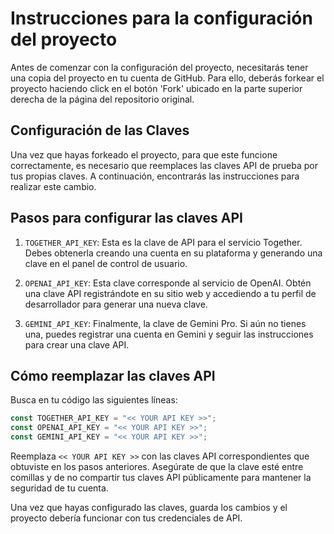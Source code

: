 # Instrucciones para la configuración del proyecto

Antes de comenzar con la configuración del proyecto, necesitarás tener una copia del proyecto en tu cuenta de GitHub. Para ello, deberás forkear el proyecto haciendo click en el botón 'Fork' ubicado en la parte superior derecha de la página del repositorio original.

## Configuración de las Claves

Una vez que hayas forkeado el proyecto, para que este funcione correctamente, es necesario que reemplaces las claves API de prueba por tus propias claves. A continuación, encontrarás las instrucciones para realizar este cambio.

## Pasos para configurar las claves API

1. `TOGETHER_API_KEY`: Esta es la clave de API para el servicio Together. Debes obtenerla creando una cuenta en su plataforma y generando una clave en el panel de control de usuario.
   
2. `OPENAI_API_KEY`: Esta clave corresponde al servicio de OpenAI. Obtén una clave API registrándote en su sitio web y accediendo a tu perfil de desarrollador para generar una nueva clave.
   
3. `GEMINI_API_KEY`: Finalmente, la clave de Gemini Pro. Si aún no tienes una, puedes registrar una cuenta en Gemini y seguir las instrucciones para crear una clave API.

## Cómo reemplazar las claves API

Busca en tu código las siguientes líneas:

```javascript
const TOGETHER_API_KEY = "<< YOUR API KEY >>";
const OPENAI_API_KEY = "<< YOUR API KEY >>";
const GEMINI_API_KEY = "<< YOUR API KEY >>";
```

Reemplaza `<< YOUR API KEY >>` con las claves API correspondientes que obtuviste en los pasos anteriores. Asegúrate de que la clave esté entre comillas y de no compartir tus claves API públicamente para mantener la seguridad de tu cuenta.

Una vez que hayas configurado las claves, guarda los cambios y el proyecto debería funcionar con tus credenciales de API.


